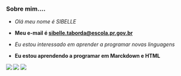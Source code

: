### Sobre mim....
- _Olá meu nome é SIBELLE_
- **Meu e-mail é sibelle.taborda@escola.pr.gov.br**
- <i>Eu estou interessado em aprender a programar novas linguagens</i>

-  <b>Eu estou aprendendo a programar em Marckdown e HTML<b>


   
  [![](https://img.shields.io/badge/YouTube-FF0000?style=for-the-badge&logo=youtube&logoColor=white)](http://youtube.com.br)
  [![](https://img.shields.io/badge/Twitter-1DA1F2?style=for-the-badge&logo=twitter&logoColor=white)](https://twitter.com)
  [![](https://img.shields.io/badge/Instagram-E4405F?style=for-the-badge&logo=instagram&logoColor=white)](https://instagram.com)
